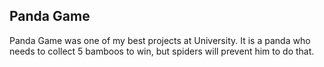 ## Panda Game

Panda Game was one of my best projects at University. It is a panda who needs to collect 5 bamboos to win, but spiders will prevent him to do that.
